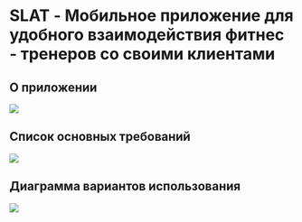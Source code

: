 
# SLAT - Мобильное приложение для удобного взаимодействия фитнес - тренеров со своими клиентами
## О приложении
![](https://sun9-east.userapi.com/sun9-43/s/v1/ig2/a2ipY6LlvhPYLwfCcukCRmXypeTipalE5-sU8TVrw2HD8UR2Hdbw_ahaYhFnCEFXqAdzeGG7UhvujLjWHRMYvBmi.jpg?size=413x466&quality=96&type=album)
## Список основных требований
![](https://sun9-north.userapi.com/sun9-85/s/v1/ig2/zS4MWpzESPBE5pepEpmbdzXJKwEWfUu-jCCJoJ8grcJp_wKYbAaq2wveOp9MV71e8u1RmBAF_tkgoRW7fDBVQ0Jr.jpg?size=888x551&quality=96&type=album)
## Диаграмма вариантов использования
![](https://sun4.userapi.com/sun4-10/s/v1/ig2/v7PTEZQBdCNaWZxsiIm1-9Q5OgNGWdnx17puFsXZ29O0IgPfK8RE1trGj4kVJPf1abKr7JkZOoQokLj88K110_jO.jpg?size=727x799&quality=96&type=album)

